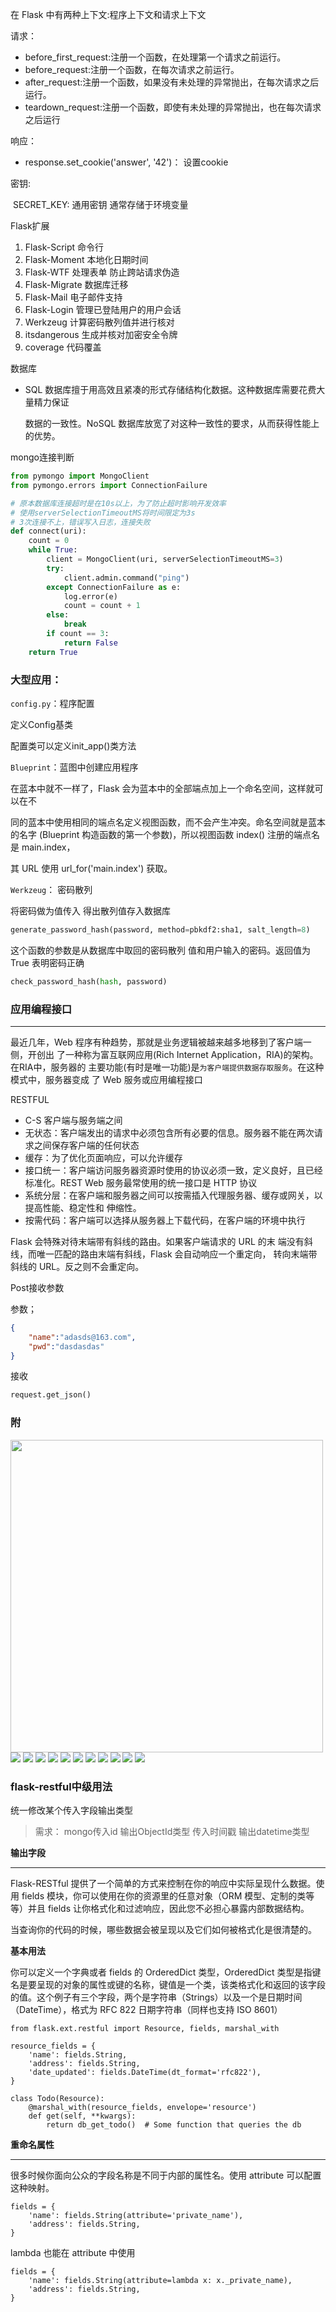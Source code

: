 在 Flask 中有两种上下文:程序上下文和请求上下文

请求：

- before_first_request:注册一个函数，在处理第一个请求之前运行。
- before_request:注册一个函数，在每次请求之前运行。
- after_request:注册一个函数，如果没有未处理的异常抛出，在每次请求之后运行。
- teardown_request:注册一个函数，即使有未处理的异常抛出，也在每次请求之后运行 

响应：

- response.set_cookie('answer', '42')： 设置cookie

密钥:

​	SECRET_KEY:	通用密钥 通常存储于环境变量 

Flask扩展

1. Flask-Script 命令行
2. Flask-Moment 本地化日期时间
3. Flask-WTF 处理表单 防止跨站请求伪造
4. Flask-Migrate 数据库迁移
5. Flask-Mail 电子邮件支持
6. Flask-Login 管理已登陆用户的用户会话
7. Werkzeug 计算密码散列值并进行核对
8. itsdangerous 生成并核对加密安全令牌
9. coverage 代码覆盖

数据库

- SQL 数据库擅于用高效且紧凑的形式存储结构化数据。这种数据库需要花费大量精力保证 

  数据的一致性。NoSQL 数据库放宽了对这种一致性的要求，从而获得性能上的优势。 

mongo连接判断

```python
from pymongo import MongoClient
from pymongo.errors import ConnectionFailure

# 原本数据库连接超时是在10s以上，为了防止超时影响开发效率
# 使用serverSelectionTimeoutMS将时间限定为3s
# 3次连接不上，错误写入日志，连接失败
def connect(uri):
    count = 0
    while True:
        client = MongoClient(uri, serverSelectionTimeoutMS=3)
        try:
            client.admin.command("ping")
        except ConnectionFailure as e:
            log.error(e)
            count = count + 1
        else:
            break
        if count == 3:
            return False
    return True
```





### 大型应用：

`config.py`：程序配置

定义Config基类

配置类可以定义init_app()类方法

`Blueprint`：蓝图中创建应用程序

在蓝本中就不一样了，Flask 会为蓝本中的全部端点加上一个命名空间，这样就可以在不 

同的蓝本中使用相同的端点名定义视图函数，而不会产生冲突。命名空间就是蓝本的名字 (Blueprint 构造函数的第一个参数)，所以视图函数 index() 注册的端点名是 main.index， 

其 URL 使用 url_for('main.index') 获取。 

`Werkzeug`： 密码散列

将密码做为值传入 得出散列值存入数据库

```python
generate_password_hash(password, method=pbkdf2:sha1, salt_length=8) 
```

这个函数的参数是从数据库中取回的密码散列 值和用户输入的密码。返回值为 True 表明密码正确 

```Python
check_password_hash(hash, password)
```



### 应用编程接口

----

最近几年，Web 程序有种趋势，那就是业务逻辑被越来越多地移到了客户端一侧，开创出 了一种称为富互联网应用(Rich Internet Application，RIA)的架构。在RIA中，服务器的 主要功能(有时是唯一功能)是`为客户端提供数据存取服务`。在这种模式中，服务器变成 了 Web 服务或应用编程接口 

RESTFUL

- C-S 客户端与服务端之间
- 无状态：客户端发出的请求中必须包含所有必要的信息。服务器不能在两次请求之间保存客户端的任何状态
- 缓存：为了优化页面响应，可以允许缓存
- 接口统一：客户端访问服务器资源时使用的协议必须一致，定义良好，且已经标准化。REST Web 服务最常使用的统一接口是 HTTP 协议 
- 系统分层：在客户端和服务器之间可以按需插入代理服务器、缓存或网关，以提高性能、稳定性和 伸缩性。
- 按需代码：客户端可以选择从服务器上下载代码，在客户端的环境中执行

Flask 会特殊对待末端带有斜线的路由。如果客户端请求的 URL 的末 端没有斜线，而唯一匹配的路由末端有斜线，Flask 会自动响应一个重定向， 转向末端带斜线的 URL。反之则不会重定向。 



Post接收参数

参数；

```json
{
	"name":"adasds@163.com",
	"pwd":"dasdasdas"
}
```

接收

```python
request.get_json()
```



### 附

<img src="http://qiniu.s001.xin/flask/wtf_field.png" height="500px">

<img src="http://qiniu.s001.xin/flask/wtf_func.png">

<img src="http://qiniu.s001.xin/flask/sql_type.png">

<img src="http://qiniu.s001.xin/flask/sql_bool.png">

<img src="http://qiniu.s001.xin/flask/sql_orm.png">

<img src="http://qiniu.s001.xin/flask/sql_filter.png">

<img src="http://qiniu.s001.xin/flask/sql_search_func.png">

<img src="http://qiniu.s001.xin/flask/flask_login_user.png">

<img src="http://qiniu.s001.xin/flask/http_status.png">

<img src="http://qiniu.s001.xin/flask/api_status.png">

<img src="http://qiniu.s001.xin/flask/flask_auth.png">

<img src="http://qiniu.s001.xin/flask/flask_util.png">

### flask-restful中级用法

统一修改某个传入字段输出类型

> 需求： mongo传入id 输出ObjectId类型    传入时间戳 输出datetime类型

**输出字段**

----

Flask-RESTful 提供了一个简单的方式来控制在你的响应中实际呈现什么数据。使用 fields 模块，你可以使用在你的资源里的任意对象（ORM 模型、定制的类等等）并且 fields 让你格式化和过滤响应，因此您不必担心暴露内部数据结构。

当查询你的代码的时候，哪些数据会被呈现以及它们如何被格式化是很清楚的。

**基本用法**

你可以定义一个字典或者 fields 的 OrderedDict 类型，OrderedDict 类型是指键名是要呈现的对象的属性或键的名称，键值是一个类，该类格式化和返回的该字段的值。这个例子有三个字段，两个是字符串（Strings）以及一个是日期时间（DateTime），格式为 RFC 822 日期字符串（同样也支持 ISO 8601）

```
from flask.ext.restful import Resource, fields, marshal_with
 
resource_fields = {
    'name': fields.String,
    'address': fields.String,
    'date_updated': fields.DateTime(dt_format='rfc822'),
}
 
class Todo(Resource):
    @marshal_with(resource_fields, envelope='resource')
    def get(self, **kwargs):
        return db_get_todo()  # Some function that queries the db
```

**重命名属性**

----

很多时候你面向公众的字段名称是不同于内部的属性名。使用 attribute 可以配置这种映射。

```
fields = {
    'name': fields.String(attribute='private_name'),
    'address': fields.String,
}
```

lambda 也能在 attribute 中使用

```
fields = {
    'name': fields.String(attribute=lambda x: x._private_name),
    'address': fields.String,
}
```